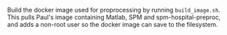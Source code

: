 Build the docker image used for proprocessing by running `build_image.sh`. This pulls Paul's image containing Matlab,
SPM and spm-hospital-preproc, and adds a non-root user so the docker image can save to the filesystem.